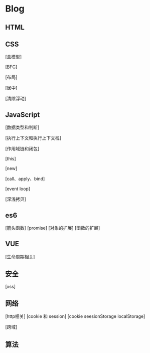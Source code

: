 # Blog

## HTML

## CSS
[盒模型]

[BFC]

[布局]

[居中]

[清除浮动]



## JavaScript
[数据类型和判断]

[执行上下文和执行上下文栈]

[作用域链和闭包]

[this]

[new]

[call、apply、bind]

[event loop]

[深浅拷贝]

## es6
[箭头函数]
[promise]
[对象的扩展]
[函数的扩展]

## VUE

[生命周期相关]

## 安全
[xss]


## 网络
[http相关]
[cookie 和 session]
[cookie seesionStorage localStorage]

[跨域]

## 算法

